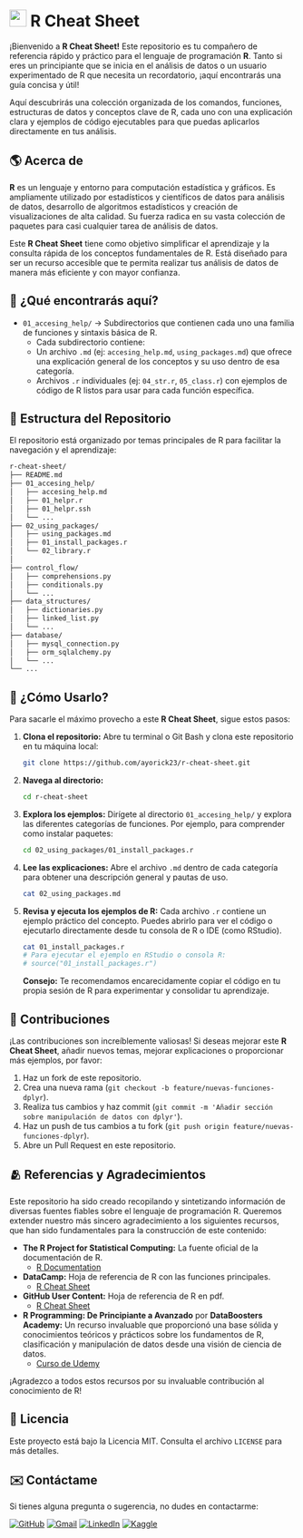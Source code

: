 # <img width="30" height="30" src="https://img.icons8.com/?size=100&id=CLvQeiwFpit4&format=png&color=000000" alt="r"> R Cheat Sheet

¡Bienvenido a **R Cheat Sheet!** Este repositorio es tu compañero de referencia rápido y práctico para el lenguaje de programación **R**. Tanto si eres un principiante que se inicia en el análisis de datos o un usuario experimentado de R que necesita un recordatorio, ¡aquí encontrarás una guía concisa y útil!

Aquí descubrirás una colección organizada de los comandos, funciones, estructuras de datos y conceptos clave de R, cada uno con una explicación clara y ejemplos de código ejecutables para que puedas aplicarlos directamente en tus análisis.

## 🌎 Acerca de

**R** es un lenguaje y entorno para computación estadística y gráficos. Es ampliamente utilizado por estadísticos y científicos de datos para análisis de datos, desarrollo de algoritmos estadísticos y creación de visualizaciones de alta calidad. Su fuerza radica en su vasta colección de paquetes para casi cualquier tarea de análisis de datos.

Este **R Cheat Sheet** tiene como objetivo simplificar el aprendizaje y la consulta rápida de los conceptos fundamentales de R. Está diseñado para ser un recurso accesible que te permita realizar tus análisis de datos de manera más eficiente y con mayor confianza.

## 🚀 ¿Qué encontrarás aquí?

- `01_accesing_help/` → Subdirectorios que contienen cada uno una familia de funciones y sintaxis básica de R.
  - Cada subdirectorio contiene:
  - Un archivo `.md` (ej: `accesing_help.md`, `using_packages.md`) que ofrece una explicación general de los conceptos y su uso dentro de esa categoría.
  - Archivos `.r` individuales (ej: `04_str.r`, `05_class.r`) con ejemplos de código de R listos para usar para cada función específica.

## 📂 Estructura del Repositorio

El repositorio está organizado por temas principales de R para facilitar la navegación y el aprendizaje:

```bash
r-cheat-sheet/
├── README.md
├── 01_accesing_help/
│   ├── accesing_help.md
│   ├── 01_helpr.r
│   ├── 01_helpr.ssh
│   └── ...
├── 02_using_packages/
│   ├── using_packages.md
│   ├── 01_install_packages.r
│   └── 02_library.r
│
├── control_flow/
│   ├── comprehensions.py
│   ├── conditionals.py
│   └── ...
├── data_structures/
│   ├── dictionaries.py
│   ├── linked_list.py
│   └── ...
├── database/
│   ├── mysql_connection.py
│   ├── orm_sqlalchemy.py
│   └── ...
└── ...
```

## 📝 ¿Cómo Usarlo?

Para sacarle el máximo provecho a este **R Cheat Sheet**, sigue estos pasos:

1. **Clona el repositorio:** Abre tu terminal o Git Bash y clona este repositorio en tu máquina local:

   ```bash
   git clone https://github.com/ayorick23/r-cheat-sheet.git
   ```

2. **Navega al directorio:**

   ```bash
   cd r-cheat-sheet
   ```

3. **Explora los ejemplos:** Dirígete al directorio `01_accesing_help/` y explora las diferentes categorías de funciones. Por ejemplo, para comprender como instalar paquetes:

   ```bash
   cd 02_using_packages/01_install_packages.r
   ```

4. **Lee las explicaciones:** Abre el archivo `.md` dentro de cada categoría para obtener una descripción general y pautas de uso.

   ```bash
   cat 02_using_packages.md
   ```

5. **Revisa y ejecuta los ejemplos de R:** Cada archivo `.r` contiene un ejemplo práctico del concepto. Puedes abrirlo para ver el código o ejecutarlo directamente desde tu consola de R o IDE (como RStudio).

   ```bash
   cat 01_install_packages.r
   # Para ejecutar el ejemplo en RStudio o consola R:
   # source("01_install_packages.r")
   ```

   **Consejo:** Te recomendamos encarecidamente copiar el código en tu propia sesión de R para experimentar y consolidar tu aprendizaje.

## 🤝 Contribuciones

¡Las contribuciones son increíblemente valiosas! Si deseas mejorar este **R Cheat Sheet**, añadir nuevos temas, mejorar explicaciones o proporcionar más ejemplos, por favor:

1. Haz un fork de este repositorio.
2. Crea una nueva rama (`git checkout -b feature/nuevas-funciones-dplyr`).
3. Realiza tus cambios y haz commit (`git commit -m 'Añadir sección sobre manipulación de datos con dplyr'`).
4. Haz un push de tus cambios a tu fork (`git push origin feature/nuevas-funciones-dplyr`).
5. Abre un Pull Request en este repositorio.

## 🫂 Referencias y Agradecimientos

Este repositorio ha sido creado recopilando y sintetizando información de diversas fuentes fiables sobre el lenguaje de programación R. Queremos extender nuestro más sincero agradecimiento a los siguientes recursos, que han sido fundamentales para la construcción de este contenido:

- **The R Project for Statistical Computing:** La fuente oficial de la documentación de R.
  - [R Documentation](https://www.r-project.org/)
- **DataCamp:** Hoja de referencia de R con las funciones principales.
  - [R Cheat Sheet](https://www.datacamp.com/cheat-sheet/getting-started-r)
- **GitHub User Content:** Hoja de referencia de R en pdf.
  - [R Cheat Sheet](https://raw.githubusercontent.com/rstudio/cheatsheets/main/translations/spanish/base-r_es.pdf)
- **R Programming: De Principiante a Avanzado** por **DataBoosters Academy:** Un recurso invaluable que proporcionó una base sólida y conocimientos teóricos y prácticos sobre los fundamentos de R, clasificación y manipulación de datos desde una visión de ciencia de datos.
  - [Curso de Udemy](https://www.udemy.com/course/r-programming-desde-cero-analisis-de-datos/?kw=r+programming%3A&src=sac&couponCode=KEEPLEARNING)

¡Agradezco a todos estos recursos por su invaluable contribución al conocimiento de R!

## 📃 Licencia

Este proyecto está bajo la Licencia MIT. Consulta el archivo `LICENSE` para más detalles.

## ✉️ Contáctame

Si tienes alguna pregunta o sugerencia, no dudes en contactarme:

[![GitHub](https://img.shields.io/badge/-GitHub-181717?style=flat&logo=github&logoColor=white)](https://github.com/ayorick23)
[![Gmail](https://img.shields.io/badge/-Email-D14836?style=flat&logo=gmail&logoColor=white)](mailto:mayorickhenry@gmail.com)
[![LinkedIn](https://img.shields.io/badge/-LinkedIn-blue?style=flat&logo=linkedin&logoColor=white)](https://linkedin.com/in/dereckmendez/)
[![Kaggle](https://img.shields.io/badge/-Kaggle-181717?style=flat&logo=kaggle&logoColor=white)](https://www.kaggle.com/dereckmendez)
